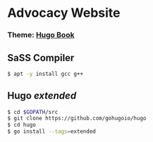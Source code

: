 # Advocacy Website

### Theme: [Hugo Book]()


## SaSS Compiler

```bash
$ apt -y install gcc g++
```

## Hugo *extended*

```bash
$ cd $GOPATH/src
$ git clone https://github.com/gohugoio/hugo  
$ cd hugo
$ go install --tags=extended
```
